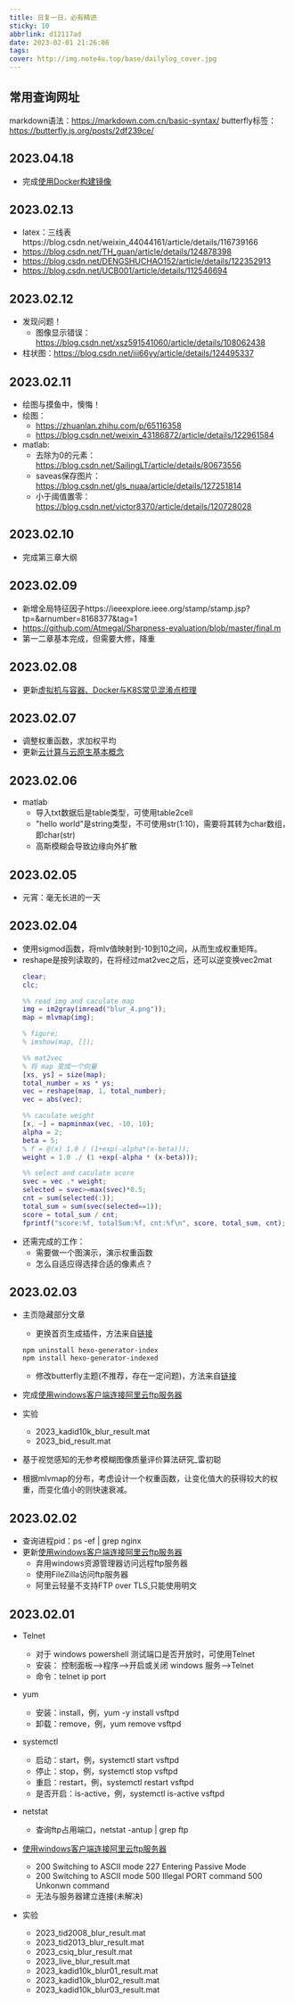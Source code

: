 ```yaml
---
title: 日复一日，必有精进
sticky: 10
abbrlink: d12117ad
date: 2023-02-01 21:26:08
tags:
cover: http://img.note4u.top/base/dailylog_cover.jpg
---
```

## 常用查询网址
markdown语法：https://markdown.com.cn/basic-syntax/
butterfly标签：https://butterfly.js.org/posts/2df239ce/

## 2023.04.18
- 完成[使用Docker构建镜像](http://note4u.top/post/78184262.html)


## 2023.02.13
- latex：三线表https://blog.csdn.net/weixin_44044161/article/details/116739166
- https://blog.csdn.net/TH_guan/article/details/124878398
- https://blog.csdn.net/DENGSHUCHAO152/article/details/122352913
- https://blog.csdn.net/UCB001/article/details/112546694


## 2023.02.12
- 发现问题！
  - 图像显示错误：https://blog.csdn.net/xsz591541060/article/details/108062438
- 柱状图：https://blog.csdn.net/iii66yy/article/details/124495337

## 2023.02.11
- 绘图与摸鱼中，懊悔！
- 绘图：
  - https://zhuanlan.zhihu.com/p/65116358
  - https://blog.csdn.net/weixin_43186872/article/details/122961584
- matlab:
  - 去除为0的元素：https://blog.csdn.net/SailingLT/article/details/80673556
  - saveas保存图片：https://blog.csdn.net/gls_nuaa/article/details/127251814
  - 小于阈值置零：https://blog.csdn.net/victor8370/article/details/120728028

## 2023.02.10
- 完成第三章大纲

## 2023.02.09
- 新增全局特征因子https://ieeexplore.ieee.org/stamp/stamp.jsp?tp=&arnumber=8168377&tag=1
- https://github.com/Atmegal/Sharpness-evaluation/blob/master/final.m
- 第一二章基本完成，但需要大修，降重

## 2023.02.08
- 更新[虚拟机与容器、Docker与K8S常见混淆点梳理](http://note4u.top/post/757d0b1c.html)

## 2023.02.07
- 调整权重函数，求加权平均
- 更新[云计算与云原生基本概念](http://note4u.top/post/6328194b.html)

## 2023.02.06
- matlab
  - 导入txt数据后是table类型，可使用table2cell
  - "hello world"是string类型，不可使用str(1:10)，需要将其转为char数组，即char(str)
  - 高斯模糊会导致边缘向外扩散

## 2023.02.05 


- 元宵：毫无长进的一天

## 2023.02.04
- 使用sigmod函数，将mlv值映射到-10到10之间，从而生成权重矩阵。
- reshape是按列读取的，在将经过mat2vec之后，还可以逆变换vec2mat
    ``` matlab
    clear;
    clc;

    %% read img and caculate map
    img = im2gray(imread("blur_4.png")); 
    map = mlvmap(img);

    % figure;
    % imshow(map, []);

    %% mat2vec
    % 将 map 变成一个向量
    [xs, ys] = size(map);
    total_number = xs * ys;
    vec = reshape(map, 1, total_number);
    vec = abs(vec);

    %% caculate weight
    [x, ~] = mapminmax(vec, -10, 10);
    alpha = 2;
    beta = 5;
    % f = @(x) 1.0 / (1+exp(-alpha*(x-beta)));
    weight = 1.0 ./ (1 +exp(-alpha * (x-beta)));

    %% select and caculate score
    svec = vec .* weight;
    selected = svec>=max(svec)*0.5;
    cnt = sum(selected(:));
    total_sum = sum(svec(selected==1));
    score = total_sum / cnt;
    fprintf("score:%f, totalSum:%f, cnt:%f\n", score, total_sum, cnt);
    ```
- 还需完成的工作：
  - 需要做一个图演示，演示权重函数
  - 怎么自适应得选择合适的像素点？
    
## 2023.02.03
- 主页隐藏部分文章
    - 更换首页生成插件，方法来自[链接](https://github.blog.ccknbc.cc/posts/how-to-hide-hexo-articles-gracefully/)
    ``` npm
    npm uninstall hexo-generator-index
    npm install hexo-generator-indexed
    ```
    - 修改butterfly主题(不推荐，存在一定问题)，方法来自[链接](https://blog.zhheo.com/p/451ff5e9.html)
- 完成[使用windows客户端连接阿里云ftp服务器](http://note4u.top/post/5a8a6c8d.html)
        
- 实验    
    - 2023_kadid10k_blur_result.mat
    - 2023_bid_result.mat
- 基于视觉感知的无参考模糊图像质量评价算法研究_雷初聪
- 根据mlvmap的分布，考虑设计一个权重函数，让变化值大的获得较大的权重，而变化值小的则快速衰减。
    
## 2023.02.02
- 查询进程pid：ps -ef | grep nginx
- 更新[使用windows客户端连接阿里云ftp服务器](http://note4u.top/post/5a8a6c8d.html)
    - 弃用windows资源管理器访问远程ftp服务器
    - 使用FileZilla访问ftp服务器
    - 阿里云轻量不支持FTP over TLS,只能使用明文


## 2023.02.01
- Telnet
    - 对于 windows powershell 测试端口是否开放时，可使用Telnet
    - 安装： 控制面板-->程序-->开启或关闭 windows 服务-->Telnet
    - 命令：telnet ip port
- yum
    - 安装：install，例，yum -y install vsftpd
    - 卸载：remove，例，yum remove vsftpd
- systemctl
    - 启动：start，例，systemctl start vsftpd
    - 停止：stop，例，systemctl stop vsftpd
    - 重启：restart，例，systemctl restart vsftpd
    - 是否开启：is-active，例，systemctl is-active vsftpd
- netstat
    - 查询ftp占用端口，netstat -antup | grep ftp
- [使用windows客户端连接阿里云ftp服务器](http://note4u.top/post/5a8a6c8d.html)
    - 200 Switching to ASCII mode 227 Entering Passive Mode
    - 200 Switching to ASCII mode 500 Illegal PORT command 500 Unkonwn command
    - 无法与服务器建立连接(未解决)

- 实验
    - 2023_tid2008_blur_result.mat
    - 2023_tid2013_blur_result.mat
    - 2023_csiq_blur_result.mat
    - 2023_live_blur_result.mat
    - 2023_kadid10k_blur01_result.mat
    - 2023_kadid10k_blur02_result.mat
    - 2023_kadid10k_blur03_result.mat